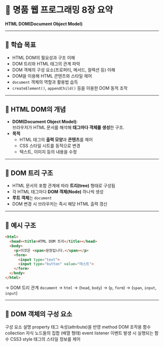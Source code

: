 # 📘 명품 웹 프로그래밍 8장 요약  
**HTML DOM(Document Object Model)**

---

## 🎯 학습 목표  
- HTML DOM의 필요성과 구조 이해  
- DOM 트리와 HTML 태그의 관계 파악  
- DOM 객체의 구성 요소(프로퍼티, 메서드, 컬렉션 등) 이해  
- DOM을 이용해 HTML 콘텐츠와 스타일 제어  
- `document` 객체의 역할과 활용법 습득  
- `createElement()`, `appendChild()` 등을 이용한 DOM 동적 조작  

---

## 🧱 HTML DOM의 개념  
- **DOM(Document Object Model)**:  
  브라우저가 HTML 문서를 해석해 **태그마다 객체를 생성**한 구조.  
- **목적**  
  - HTML 태그의 **출력 모양**과 **콘텐츠**를 제어  
  - CSS 스타일 시트를 동적으로 변경  
  - 텍스트, 이미지 등의 내용을 수정  

---

## 🌳 DOM 트리 구조  
- HTML 문서의 포함 관계에 따라 **트리(tree)** 형태로 구성됨  
- 각 HTML 태그마다 **DOM 객체(Node)** 하나씩 생성  
- **루트 객체**는 `document`  
- DOM 변경 시 브라우저는 즉시 해당 HTML 출력 갱신  

---

## 📄 예시 구조
```html
<html>
  <head><title>HTML DOM 트리</title></head>
  <body>
    <p>이것은 <span>문장입니다.</span></p>
    <form>
      <input type="text">
      <input type="button" value="테스트">
    </form>
  </body>
</html>
```
→ DOM 트리 관계
`document` → `html` → (`head`, `body`) → (`p`, `form`) → (`span`, `input`, `input`)

---

## 🧩 DOM 객체의 구성 요소
구성 요소	설명
property	태그 속성(attribute)을 반영
method	DOM 조작용 함수
collection	자식 노드들의 집합 (배열 형태)
event listener	이벤트 발생 시 실행되는 함수
CSS3 style	태그의 스타일 정보를 제어
